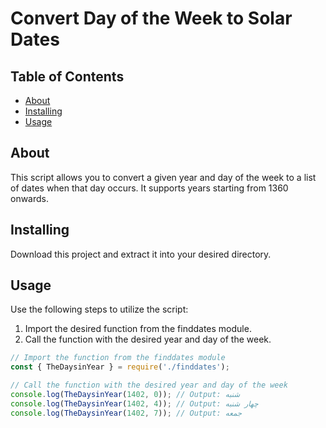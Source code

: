 # Convert Day of the Week to Solar Dates 

## Table of Contents

- [About](#about)
- [Installing](#installing)
- [Usage](#usage)

## About <a name = "about"></a>

This script allows you to convert a given year and day of the week to a list of dates when that day occurs. It supports years starting from 1360 onwards.

## Installing <a name = "installing"></a>

Download this project and extract it into your desired directory.

## Usage <a name = "usage"></a>

Use the following steps to utilize the script:

1. Import the desired function from the finddates module.
2. Call the function with the desired year and day of the week.

```javascript
// Import the function from the finddates module
const { TheDaysinYear } = require('./finddates');

// Call the function with the desired year and day of the week
console.log(TheDaysinYear(1402, 0)); // Output: شنبه
console.log(TheDaysinYear(1402, 4)); // Output: چهار شنبه
console.log(TheDaysinYear(1402, 7)); // Output: جمعه
